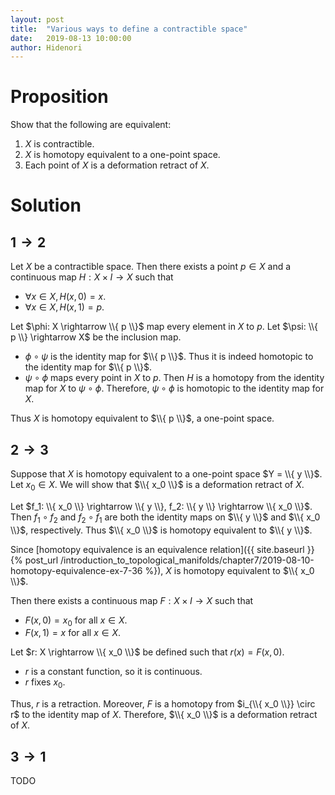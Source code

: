 ```yaml
---
layout: post
title:  "Various ways to define a contractible space"
date:   2019-08-13 10:00:00
author: Hidenori
---
```


# Proposition
Show that the following are equivalent:
1. $X$ is contractible.
1. $X$ is homotopy equivalent to a one-point space.
1. Each point of $X$ is a deformation retract of $X$.

# Solution

## $1 \rightarrow 2$
Let $X$ be a contractible space.
Then there exists a point $p \in X$ and a continuous map $H: X \times I \rightarrow X$ such that

* $\forall x \in X, H(x, 0) = x$.
* $\forall x \in X, H(x, 1) = p$.


Let $\phi: X \rightarrow \\{ p \\}$ map every element in $X$ to $p$.
Let $\psi: \\{ p \\} \rightarrow X$ be the inclusion map.

* $\phi \circ \psi$ is the identity map for $\\{ p \\}$.
  Thus it is indeed homotopic to the identity map for $\\{ p \\}$.
* $\psi \circ \phi$ maps every point in $X$ to $p$.
  Then $H$ is a homotopy from the identity map for $X$ to $\psi \circ \phi$.
  Therefore, $\psi \circ \phi$ is homotopic to the identity map for $X$.

Thus $X$ is homotopy equivalent to $\\{ p \\}$, a one-point space.

## $2 \rightarrow 3$
Suppose that $X$ is homotopy equivalent to a one-point space $Y = \\{ y \\}$.
Let $x_0 \in X$.
We will show that $\\{ x_0 \\}$ is a deformation retract of $X$.

Let $f_1: \\{ x_0 \\} \rightarrow \\{ y \\}, f_2: \\{ y \\} \rightarrow \\{ x_0 \\}$.
Then $f_1 \circ f_2$ and $f_2 \circ f_1$ are both the identity maps on $\\{ y \\}$ and $\\{ x_0 \\}$, respectively.
Thus $\\{ x_0 \\}$ is homotopy equivalent to $\\{ y \\}$.

Since [homotopy equivalence is an equivalence relation]({{ site.baseurl }}{% post_url /introduction_to_topological_manifolds/chapter7/2019-08-10-homotopy-equivalence-ex-7-36 %}), $X$ is homotopy equivalent to $\\{ x_0 \\}$.

Then there exists a continuous map $F: X \times I \rightarrow X$ such that

* $F(x, 0) = x_0$ for all $x \in X$.
* $F(x, 1) = x$ for all $x \in X$.

Let $r: X \rightarrow \\{ x_0 \\}$ be defined such that $r(x) = F(x, 0)$.
* $r$ is a constant function, so it is continuous.
* $r$ fixes $x_0$.

Thus, $r$ is a retraction.
Moreover, $F$ is a homotopy from $i_{\\{ x_0 \\}} \circ r$ to the identity map of $X$.
Therefore, $\\{ x_0 \\}$ is a deformation retract of $X$.

## $3 \rightarrow 1$
TODO
